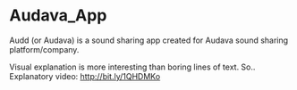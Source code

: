 # Audava_App

Audd (or Audava) is a sound sharing app created for Audava sound sharing platform/company. 

Visual explanation is more interesting than boring lines of text. So..
Explanatory video: http://bit.ly/1QHDMKo
